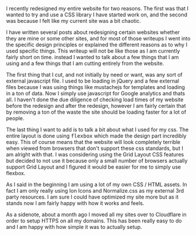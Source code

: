 I recently redesigned my entire website for two reasons. The first was that I wanted to try and use a CSS library I have started work on, and the second was because I felt like my current site was a bit chaotic. 

I have written several posts about redesigning certain websites whether they are mine or some other sites, and for most of those writeups I went into the specific design principles or explained the different reasons as to why I used specific things. This writeup will not be like those as I am currently fairly short on time. instead I wanted to talk about a few things that I am using and a few things that I am cutting entirely from the website.

The first thing that I cut, and not initially by need or want, was any sort of external javascript file. I used to be loading in jQuery and a few external files because I was using things like mustachejs for templates and loading in a ton of data. Now I simply use javascript for Google analytics and thats all. I haven't done the due diligence of checking load times of my website before the redesign and after the redesign, however I am fairly certain that by removing a ton of the waste the site should be loading faster for a lot of people.

The last thing I want to add is to talk a bit about what I used for my css. The entire layout is done using <kbd>flexbox</kbd> which made the design part incredibly easy. This of course means that the website will look completely terrible when viewed from browsers that don't support these css standards, but I am alright with that. I was considering using the Grid Layout CSS features but decided to not use it because only a small number of browsers actually support Grid Layout and I figured it would be easier for me to simply use flexbox. 

As I said in the beginning I am using a lot of my own CSS / HTML assets. In fact I am only really using Ion Icons and Normalize.css as my external 3rd party resources. I am sure I could have optimized my site more but as it stands now I am fairly happy with how it works and feels. 

As a sidenote, about a month ago I moved all my sites over to Cloudflare in order to setup HTTPS on all my domains. This has been really easy to do and I am happy with how simple it was to actually setup.
